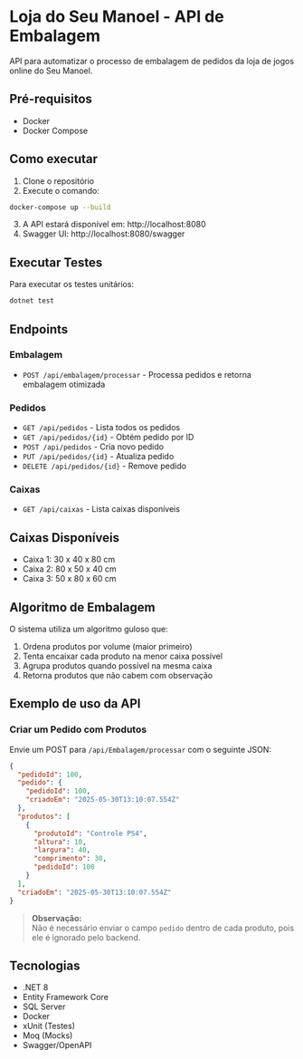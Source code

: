 # Loja do Seu Manoel - API de Embalagem

API para automatizar o processo de embalagem de pedidos da loja de jogos online do Seu Manoel.

## Pré-requisitos

- Docker
- Docker Compose

## Como executar

1. Clone o repositório
2. Execute o comando:
```bash
docker-compose up --build
```

3. A API estará disponível em: http://localhost:8080
4. Swagger UI: http://localhost:8080/swagger

## Executar Testes

Para executar os testes unitários:

```bash
dotnet test
```

## Endpoints

### Embalagem
- `POST /api/embalagem/processar` - Processa pedidos e retorna embalagem otimizada

### Pedidos
- `GET /api/pedidos` - Lista todos os pedidos
- `GET /api/pedidos/{id}` - Obtém pedido por ID
- `POST /api/pedidos` - Cria novo pedido
- `PUT /api/pedidos/{id}` - Atualiza pedido
- `DELETE /api/pedidos/{id}` - Remove pedido

### Caixas
- `GET /api/caixas` - Lista caixas disponíveis

## Caixas Disponíveis

- Caixa 1: 30 x 40 x 80 cm
- Caixa 2: 80 x 50 x 40 cm  
- Caixa 3: 50 x 80 x 60 cm

## Algoritmo de Embalagem

O sistema utiliza um algoritmo guloso que:
1. Ordena produtos por volume (maior primeiro)
2. Tenta encaixar cada produto na menor caixa possível
3. Agrupa produtos quando possível na mesma caixa
4. Retorna produtos que não cabem com observação

## Exemplo de uso da API

### Criar um Pedido com Produtos

Envie um POST para `/api/Embalagem/processar` com o seguinte JSON:

```json
{
  "pedidoId": 100,
  "pedido": {
    "pedidoId": 100,
    "criadoEm": "2025-05-30T13:10:07.554Z"
  },
  "produtos": [
    {
      "produtoId": "Controle PS4",
      "altura": 10,
      "largura": 40,
      "comprimento": 30,
      "pedidoId": 100
    }
  ],
  "criadoEm": "2025-05-30T13:10:07.554Z"
}
```

> **Observação:**  
> Não é necessário enviar o campo `pedido` dentro de cada produto, pois ele é ignorado pelo backend.

## Tecnologias

- .NET 8
- Entity Framework Core
- SQL Server
- Docker
- xUnit (Testes)
- Moq (Mocks)
- Swagger/OpenAPI